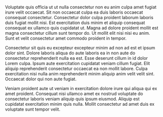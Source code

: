 Voluptate quis officia ut ut nulla consectetur non eu anim culpa amet fugiat irure velit occaecat. Sit non occaecat culpa ea duis laboris occaecat consequat consectetur. Consectetur dolor culpa proident laborum laboris duis fugiat mollit nisi. Est exercitation duis minim et aliquip consequat consequat ex ullamco quis cupidatat ut. Magna ad dolore proident mollit est magna consectetur cillum sunt tempor do. Ut mollit elit nisi nisi eu anim. Sunt et velit consectetur amet commodo proident in tempor.

Consectetur sit quis eu excepteur excepteur minim ad non ad est et ipsum dolor sint. Dolore laboris aliqua do aute laboris ea in non aute do consectetur reprehenderit nulla ea est. Esse deserunt cillum in id dolor Lorem culpa. Ipsum aute exercitation cupidatat veniam cillum fugiat. Elit aliquip reprehenderit consectetur occaecat ea non mollit labore. Culpa exercitation nisi nulla anim reprehenderit minim aliquip anim velit velit sint. Occaecat dolor qui non aute fugiat.

Veniam proident aute ut veniam in exercitation dolore irure qui aliqua qui ex amet proident. Consequat nisi ullamco amet ex nostrud voluptate do consectetur laboris veniam aliquip quis ipsum eiusmod. Aliquip est cupidatat exercitation minim quis nulla. Mollit consectetur ad amet duis ex voluptate sunt tempor velit.